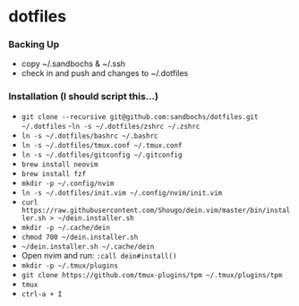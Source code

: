 # dotfiles

### Backing Up
- copy ~/.sandbochs & ~/.ssh
- check in and push and changes to ~/.dotfiles

### Installation (I should script this...)

- `git clone --recursive git@github.com:sandbochs/dotfiles.git ~/.dotfiles`
-`ln -s ~/.dotfiles/zshrc ~/.zshrc`
- `ln -s ~/.dotfiles/bashrc ~/.bashrc`
- `ln -s ~/.dotfiles/tmux.conf ~/.tmux.conf`
- `ln -s ~/.dotfiles/gitconfig ~/.gitconfig`
- `brew install neovim`
- `brew install fzf`
- `mkdir -p ~/.config/nvim`
- `ln -s ~/.dotfiles/init.vim ~/.config/nvim/init.vim`
- `curl https://raw.githubusercontent.com/Shougo/dein.vim/master/bin/installer.sh > ~/dein.installer.sh`
- `mkdir -p ~/.cache/dein`
- `chmod 700 ~/dein.installer.sh`
- `~/dein.installer.sh ~/.cache/dein`
- Open nvim and run: `:call dein#install()`
- `mkdir -p ~/.tmux/plugins`
- `git clone https://github.com/tmux-plugins/tpm ~/.tmux/plugins/tpm`
- `tmux`
- `ctrl-a + I`
